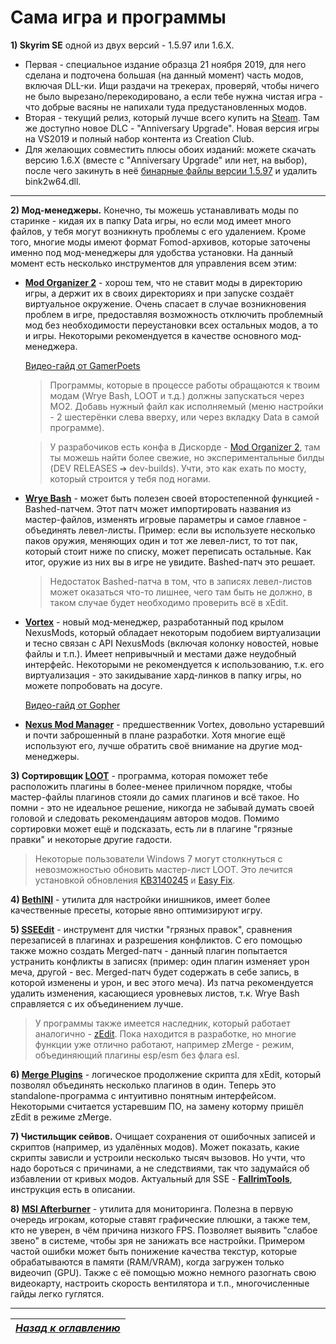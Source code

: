 # Сама игра и программы

**1) Skyrim SE** одной из двух версий - 1.5.97 или 1.6.X.
+ Первая - специальное издание образца 21 ноября 2019, для него сделана и подточена большая (на данный момент) часть модов, включая DLL-ки. Ищи раздачи на трекерах, проверяй, чтобы ничего не было вырезано/перекодировано, а если тебе нужна чистая игра - что добрые васяны не напихали туда предустановленных модов.
+ Вторая - текущий релиз, который лучше всего купить на [Steam](http://store.steampowered.com/app/489830). Там же доступно новое DLC - "Anniversary Upgrade". Новая версия игры на VS2019 и полный набор контента из Creation Club.
+ Для желающих совместить плюсы обоих изданий: можете скачать версию 1.6.X (вместе с "Anniversary Upgrade" или нет, на выбор), после чего закинуть в неё [бинарные файлы версии 1.5.97](https://link.meridiano-web.com/sse:1597-bin) и удалить bink2w64.dll.

------

**2) Мод-менеджеры.** Конечно, ты можешь устанавливать моды по старинке - кидая их в папку Data игры, но если мод имеет много файлов, у тебя могут возникнуть проблемы с его удалением. Кроме того, многие моды имеют формат Fomod-архивов, которые заточены именно под мод-менеджеры для удобства установки. На данный момент есть несколько инструментов для управления всем этим:

+ [**Mod Organizer 2**](https://www.nexusmods.com/skyrimspecialedition/mods/6194) - хорош тем, что не ставит моды в директорию игры, а держит их в своих директориях и при запуске создаёт виртуальное окружение. Очень спасает в случае возникновения проблем в игре, предоставляя возможность отключить проблемный мод без необходимости переустановки всех остальных модов, а то и игры. Некоторыми рекомендуется в качестве основного мод-менеджера.

    [Видео-гайд от GamerPoets](https://www.youtube.com/watch?v=DG3eqyNOByw&list=PLlN8weLk86Xh3ue76x2ibqtmMramwQmHB)

    > Программы, которые в процессе работы обращаются к твоим модам (Wrye Bash, LOOT и т.д.) должны запускаться через МО2. Добавь нужный файл как исполняемый (меню настройки - 2 шестерёнки слева вверху, или через вкладку Data в самой программе).

    > У разрабочиков есть конфа в Дискорде - [Mod Organizer 2](https://discord.gg/6GKR9jZ), там ты можешь найти более свежие, но экспериментальные билды (DEV RELEASES ➔ dev-builds). Учти, это как ехать по мосту, который строится у тебя под ногами.

+ [**Wrye Bash**](https://www.nexusmods.com/skyrimspecialedition/mods/6837) - может быть полезен своей второстепенной функцией - Bashed-патчем. Этот патч может импортировать названия из мастер-файлов, изменять игровые параметры и самое главное - объединять левел-листы. Пример: если вы используете несколько паков оружия, меняющих один и тот же левел-лист, то тот пак, который стоит ниже по списку, может переписать остальные. Как итог, оружие из них вы в игре не увидите. Bashed-патч это решает.

    > Недостаток Bashed-патча в том, что в записях левел-листов может оказаться что-то лишнее, чего там быть не должно, в таком случае будет необходимо проверить всё в xEdit.

+ [**Vortex**](https://www.nexusmods.com/site/mods/1) - новый мод-менеджер, разработанный под крылом NexusMods, который обладает некоторым подобием виртуализации и тесно связан с API NexusMods (включая колонку новостей, новые файлы и т.п.). Имеет непривычный и местами даже неудобный интерфейс. Некоторыми не рекомендуется к использованию, т.к. его виртуализация - это закидывание хард-линков в папку игры, но можете попробовать на досуге.

    [Видео-гайд от Gopher](https://www.youtube.com/watch?v=3kbOteChLJE&list=PLE7DlYarj-DfYgxma5znKGYEqAHDU_WU-)

+ [**Nexus Mod Manager**](https://www.nexusmods.com/site/mods/305) - предшественник Vortex, довольно устаревший и почти заброшенный в плане разработки. Хотя многие ещё используют его, лучше обратить своё внимание на другие мод-менеджеры.

**3) Сортировщик [LOOT](https://loot.github.io)** - программа, которая поможет тебе расположить плагины в более-менее приличном порядке, чтобы мастер-файлы плагинов стояли до самих плагинов и всё такое. Но помни - это не идеальное решение, никогда не забывай думать своей головой и следовать рекомендациям авторов модов. Помимо сортировки может ещё и подсказать, есть ли в плагине "грязные правки" и некоторые другие гадости.

> Некоторые пользователи Windows 7 могут столкнуться с невозможностью обновить мастер-лист LOOT. Это лечится установкой обновления [KB3140245](https://www.catalog.update.microsoft.com/search.aspx?q=kb3140245) и [Easy Fix](https://support.microsoft.com/en-us/topic/update-to-enable-tls-1-1-and-tls-1-2-as-default-secure-protocols-in-winhttp-in-windows-c4bd73d2-31d7-761e-0178-11268bb10392).

**4) [BethINI](https://www.nexusmods.com/skyrimspecialedition/mods/4875)** - утилита для настройки инишников, имеет более качественные пресеты, которые явно оптимизируют игру.

**5) [SSEEdit](https://www.nexusmods.com/skyrimspecialedition/mods/164)** - инструмент для чистки "грязных правок", сравнения перезаписей в плагинах и разрешения конфликтов. С его помощью также можно создать Merged-патч - данный плагин попытается устранить конфликты в записях (пример: один плагин изменяет урон меча, другой - вес. Merged-патч будет содержать в себе запись, в которой изменены и урон, и вес этого меча). Из патча рекомендуется удалить изменения, касающиеся уровневых листов, т.к. Wrye Bash справляется с их объединением лучше.

> У программы также имеется наследник, который работает аналогично - [zEdit](https://github.com/matortheeternal/zedit/releases). Пока находится в разработке, но многие функции уже отлично работают, например zMerge - режим, объединяющий плагины esp/esm без флага esl.

**6) [Merge Plugins](https://www.nexusmods.com/skyrim/mods/69905)** - логическое продолжение скрипта для xEdit, который позволял объединять несколько плагинов в один. Теперь это standalone-программа с интуитивно понятным интерфейсом. Некоторыми считается устаревшим ПО, на замену которму пришёл zEdit в режиме zMerge.

**7) Чистильщик сейвов.** Очищает сохранения от ошибочных записей и скриптов (например, из удалённых модов). Может показать, какие скрипты зависли и устроили несколько тысяч вызовов. Но учти, что надо бороться с причинами, а не следствиями, так что задумайся об избавлении от кривых модов. Актуальный для SSE - [**FallrimTools**](https://www.nexusmods.com/skyrimspecialedition/mods/5031), инструкция есть в описании.

**8) [MSI Afterburner](https://www.msi.com/page/Afterburner)** - утилита для мониторинга. Полезна в первую очередь игрокам, которые ставят графические плюшки, а также тем, кто не уверен, в чём причина низкого FPS. Позволяет выявить "слабое звено" в системе, чтобы зря не занижать все настройки. Примером частой ошибки может быть понижение качества текстур, которые обрабатываются в памяти (RAM/VRAM), когда загружен только видеочип (GPU). Также с её помощью можно немного разогнать свою видеокарту, настроить скорость вентилятора и т.п., многочисленные гайды легко гуглятся.

------

|[*Назад к оглавлению*](../01_Оглавление.md)|
|:---:|
